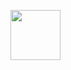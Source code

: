 <a href="https://www.ea.com/games/need-for-speed/need-for-speed-unbound/about/car-list"><img height="80" src="https://cdn.labstack.com/images/echo-logo.svg"></a>
